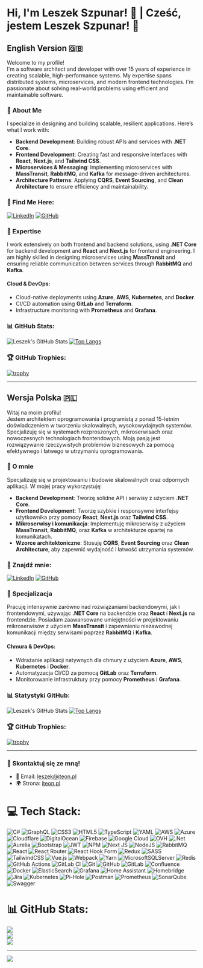 # Hi, I'm Leszek Szpunar! 👋 | Cześć, jestem Leszek Szpunar! 👋

## English Version 🇬🇧

Welcome to my profile!  
I'm a software architect and developer with over 15 years of experience in creating scalable, high-performance systems. My expertise spans distributed systems, microservices, and modern frontend technologies. I'm passionate about solving real-world problems using efficient and maintainable software.

### 🌟 About Me
I specialize in designing and building scalable, resilient applications. Here’s what I work with:

- **Backend Development**: Building robust APIs and services with **.NET Core**.
- **Frontend Development**: Creating fast and responsive interfaces with **React**, **Next.js**, and **Tailwind CSS**.
- **Microservices & Messaging**: Implementing microservices with **MassTransit**, **RabbitMQ**, and **Kafka** for message-driven architectures.
- **Architecture Patterns**: Applying **CQRS**, **Event Sourcing**, and **Clean Architecture** to ensure efficiency and maintainability.

### 🔗 Find Me Here:
[![LinkedIn](https://img.shields.io/badge/LinkedIn-0077B5?style=for-the-badge&logo=linkedin&logoColor=white)](https://www.linkedin.com/in/leszekszpunar/)
[![GitHub](https://img.shields.io/badge/GitHub-181717?style=for-the-badge&logo=github&logoColor=white)](https://github.com/leszekszpunar)

### 💼 Expertise
I work extensively on both frontend and backend solutions, using **.NET Core** for backend development and **React** and **Next.js** for frontend engineering. I am highly skilled in designing microservices using **MassTransit** and ensuring reliable communication between services through **RabbitMQ** and **Kafka**.

#### **Cloud & DevOps**:
- Cloud-native deployments using **Azure**, **AWS**, **Kubernetes**, and **Docker**.
- CI/CD automation using **GitLab** and **Terraform**.
- Infrastructure monitoring with **Prometheus** and **Grafana**.

### 📊 GitHub Stats:
![Leszek's GitHub Stats](https://github-readme-stats.vercel.app/api?username=leszekszpunar&show_icons=true&theme=radical)
[![Top Langs](https://github-readme-stats.vercel.app/api/top-langs/?username=leszekszpunar&layout=compact&theme=radical)](https://github.com/leszekszpunar/github-readme-stats)

### 🏆 GitHub Trophies:
[![trophy](https://github-profile-trophy.vercel.app/?username=leszekszpunar&theme=onedark)](https://github.com/leszekszpunar/github-profile-trophy)

---

## Wersja Polska 🇵🇱

Witaj na moim profilu!  
Jestem architektem oprogramowania i programistą z ponad 15-letnim doświadczeniem w tworzeniu skalowalnych, wysokowydajnych systemów. Specjalizuję się w systemach rozproszonych, mikroserwisach oraz nowoczesnych technologiach frontendowych. Moją pasją jest rozwiązywanie rzeczywistych problemów biznesowych za pomocą efektywnego i łatwego w utrzymaniu oprogramowania.

### 🌟 O mnie
Specjalizuję się w projektowaniu i budowie skalowalnych oraz odpornych aplikacji. W mojej pracy wykorzystuję:

- **Backend Development**: Tworzę solidne API i serwisy z użyciem **.NET Core**.
- **Frontend Development**: Tworzę szybkie i responsywne interfejsy użytkownika przy pomocy **React**, **Next.js** oraz **Tailwind CSS**.
- **Mikroserwisy i komunikacja**: Implementuję mikroserwisy z użyciem **MassTransit**, **RabbitMQ**, oraz **Kafka** w architekturze opartej na komunikatach.
- **Wzorce architektoniczne**: Stosuję **CQRS**, **Event Sourcing** oraz **Clean Architecture**, aby zapewnić wydajność i łatwość utrzymania systemów.

### 🔗 Znajdź mnie:
[![LinkedIn](https://img.shields.io/badge/LinkedIn-0077B5?style=for-the-badge&logo=linkedin&logoColor=white)](https://www.linkedin.com/in/leszekszpunar/)
[![GitHub](https://img.shields.io/badge/GitHub-181717?style=for-the-badge&logo=github&logoColor=white)](https://github.com/leszekszpunar)

### 💼 Specjalizacja
Pracuję intensywnie zarówno nad rozwiązaniami backendowymi, jak i frontendowymi, używając **.NET Core** na backendzie oraz **React** i **Next.js** na frontendzie. Posiadam zaawansowane umiejętności w projektowaniu mikroserwisów z użyciem **MassTransit** i zapewnieniu niezawodnej komunikacji między serwisami poprzez **RabbitMQ** i **Kafka**.

#### **Chmura & DevOps**:
- Wdrażanie aplikacji natywnych dla chmury z użyciem **Azure**, **AWS**, **Kubernetes** i **Docker**.
- Automatyzacja CI/CD za pomocą **GitLab** oraz **Terraform**.
- Monitorowanie infrastruktury przy pomocy **Prometheus** i **Grafana**.

### 📊 Statystyki GitHub:
![Leszek's GitHub Stats](https://github-readme-stats.vercel.app/api?username=leszekszpunar&show_icons=true&theme=radical)
[![Top Langs](https://github-readme-stats.vercel.app/api/top-langs/?username=leszekszpunar&layout=compact&theme=radical)](https://github.com/leszekszpunar/github-readme-stats)

### 🏆 GitHub Trophies:
[![trophy](https://github-profile-trophy.vercel.app/?username=leszekszpunar&theme=onedark)](https://github.com/leszekszpunar/github-profile-trophy)

---

### 🚀 Skontaktuj się ze mną!
- 📧 Email: leszek@iteon.pl
- 🌍 Strona: [iteon.pl](http://iteon.pl)


# 💻 Tech Stack:
![C#](https://img.shields.io/badge/c%23-%23239120.svg?style=for-the-badge&logo=csharp&logoColor=white) ![GraphQL](https://img.shields.io/badge/-GraphQL-E10098?style=for-the-badge&logo=graphql&logoColor=white) ![CSS3](https://img.shields.io/badge/css3-%231572B6.svg?style=for-the-badge&logo=css3&logoColor=white) ![HTML5](https://img.shields.io/badge/html5-%23E34F26.svg?style=for-the-badge&logo=html5&logoColor=white) ![TypeScript](https://img.shields.io/badge/typescript-%23007ACC.svg?style=for-the-badge&logo=typescript&logoColor=white) ![YAML](https://img.shields.io/badge/yaml-%23ffffff.svg?style=for-the-badge&logo=yaml&logoColor=151515) ![AWS](https://img.shields.io/badge/AWS-%23FF9900.svg?style=for-the-badge&logo=amazon-aws&logoColor=white) ![Azure](https://img.shields.io/badge/azure-%230072C6.svg?style=for-the-badge&logo=microsoftazure&logoColor=white) ![Cloudflare](https://img.shields.io/badge/Cloudflare-F38020?style=for-the-badge&logo=Cloudflare&logoColor=white) ![DigitalOcean](https://img.shields.io/badge/DigitalOcean-%230167ff.svg?style=for-the-badge&logo=digitalOcean&logoColor=white) ![Firebase](https://img.shields.io/badge/firebase-%23039BE5.svg?style=for-the-badge&logo=firebase) ![Google Cloud](https://img.shields.io/badge/GoogleCloud-%234285F4.svg?style=for-the-badge&logo=google-cloud&logoColor=white) ![OVH](https://img.shields.io/badge/ovh-%23123F6D.svg?style=for-the-badge&logo=ovh&logoColor=#123F6D) ![.Net](https://img.shields.io/badge/.NET-5C2D91?style=for-the-badge&logo=.net&logoColor=white) ![Aurelia](https://img.shields.io/badge/aurelia-%23ED2B88.svg?style=for-the-badge&logo=aurelia&logoColor=fff) ![Bootstrap](https://img.shields.io/badge/bootstrap-%238511FA.svg?style=for-the-badge&logo=bootstrap&logoColor=white) ![JWT](https://img.shields.io/badge/JWT-black?style=for-the-badge&logo=JSON%20web%20tokens) ![NPM](https://img.shields.io/badge/NPM-%23CB3837.svg?style=for-the-badge&logo=npm&logoColor=white) ![Next JS](https://img.shields.io/badge/Next-black?style=for-the-badge&logo=next.js&logoColor=white) ![NodeJS](https://img.shields.io/badge/node.js-6DA55F?style=for-the-badge&logo=node.js&logoColor=white) ![RabbitMQ](https://img.shields.io/badge/rabbitmq-FF6600?style=for-the-badge&logo=rabbitmq&logoColor=white) ![React](https://img.shields.io/badge/react-%2320232a.svg?style=for-the-badge&logo=react&logoColor=%2361DAFB) ![React Router](https://img.shields.io/badge/React_Router-CA4245?style=for-the-badge&logo=react-router&logoColor=white) ![React Hook Form](https://img.shields.io/badge/React%20Hook%20Form-%23EC5990.svg?style=for-the-badge&logo=reacthookform&logoColor=white) ![Redux](https://img.shields.io/badge/redux-%23593d88.svg?style=for-the-badge&logo=redux&logoColor=white) ![SASS](https://img.shields.io/badge/SASS-hotpink.svg?style=for-the-badge&logo=SASS&logoColor=white) ![TailwindCSS](https://img.shields.io/badge/tailwindcss-%2338B2AC.svg?style=for-the-badge&logo=tailwind-css&logoColor=white) ![Vue.js](https://img.shields.io/badge/vue.js-%2335495e.svg?style=for-the-badge&logo=vuedotjs&logoColor=%234FC08D) ![Webpack](https://img.shields.io/badge/webpack-%238DD6F9.svg?style=for-the-badge&logo=webpack&logoColor=black) ![Yarn](https://img.shields.io/badge/yarn-%232C8EBB.svg?style=for-the-badge&logo=yarn&logoColor=white) ![MicrosoftSQLServer](https://img.shields.io/badge/Microsoft%20SQL%20Server-CC2927?style=for-the-badge&logo=microsoft%20sql%20server&logoColor=white) ![Redis](https://img.shields.io/badge/redis-%23DD0031.svg?style=for-the-badge&logo=redis&logoColor=white) ![GitHub Actions](https://img.shields.io/badge/github%20actions-%232671E5.svg?style=for-the-badge&logo=githubactions&logoColor=white) ![GitLab CI](https://img.shields.io/badge/gitlab%20CI-%23181717.svg?style=for-the-badge&logo=gitlab&logoColor=white) ![Git](https://img.shields.io/badge/git-%23F05033.svg?style=for-the-badge&logo=git&logoColor=white) ![GitHub](https://img.shields.io/badge/github-%23121011.svg?style=for-the-badge&logo=github&logoColor=white) ![GitLab](https://img.shields.io/badge/gitlab-%23181717.svg?style=for-the-badge&logo=gitlab&logoColor=white) ![Confluence](https://img.shields.io/badge/confluence-%23172BF4.svg?style=for-the-badge&logo=confluence&logoColor=white) ![Docker](https://img.shields.io/badge/docker-%230db7ed.svg?style=for-the-badge&logo=docker&logoColor=white) ![ElasticSearch](https://img.shields.io/badge/-ElasticSearch-005571?style=for-the-badge&logo=elasticsearch) ![Grafana](https://img.shields.io/badge/grafana-%23F46800.svg?style=for-the-badge&logo=grafana&logoColor=white) ![Home Assistant](https://img.shields.io/badge/home%20assistant-%2341BDF5.svg?style=for-the-badge&logo=home-assistant&logoColor=white) ![Homebridge](https://img.shields.io/badge/homebridge-%23491F59.svg?style=for-the-badge&logo=homebridge&logoColor=white) ![Jira](https://img.shields.io/badge/jira-%230A0FFF.svg?style=for-the-badge&logo=jira&logoColor=white) ![Kubernetes](https://img.shields.io/badge/kubernetes-%23326ce5.svg?style=for-the-badge&logo=kubernetes&logoColor=white) ![Pi-Hole](https://img.shields.io/badge/pihole-%2396060C.svg?style=for-the-badge&logo=pi-hole&logoColor=white) ![Postman](https://img.shields.io/badge/Postman-FF6C37?style=for-the-badge&logo=postman&logoColor=white) ![Prometheus](https://img.shields.io/badge/Prometheus-E6522C?style=for-the-badge&logo=Prometheus&logoColor=white) ![SonarQube](https://img.shields.io/badge/SonarQube-black?style=for-the-badge&logo=sonarqube&logoColor=4E9BCD) ![Swagger](https://img.shields.io/badge/-Swagger-%23Clojure?style=for-the-badge&logo=swagger&logoColor=white)
# 📊 GitHub Stats:
![](https://github-readme-stats.vercel.app/api?username=leszekszpunar&theme=dark&hide_border=false&include_all_commits=true&count_private=true)<br/>
![](https://github-readme-streak-stats.herokuapp.com/?user=leszekszpunar&theme=dark&hide_border=false)<br/>
![](https://github-readme-stats.vercel.app/api/top-langs/?username=leszekszpunar&theme=dark&hide_border=false&include_all_commits=true&count_private=true&layout=compact)

---
[![](https://visitcount.itsvg.in/api?id=leszekszpunar&icon=0&color=0)](https://visitcount.itsvg.in)
